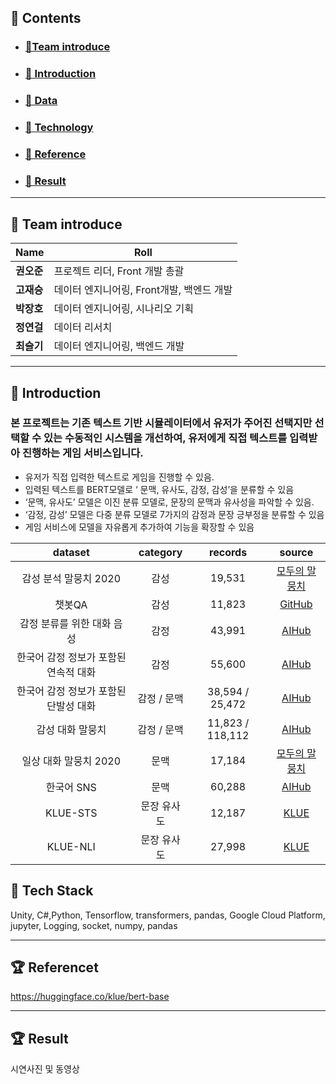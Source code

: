 ## <b> 💼 Contents </b>
-   ### <b> <a href="#0"> 📎Team introduce </a> </b>
-   ### <b> <a href="#0.5"> 📎 Introduction </a> </b>
-   ### <b> <a href="#1"> 📎 Data </a> </b>
-   ### <b> <a href="#2"> 📎 Technology </a> </b>
-   ### <b> <a href="#2"> 📎 Reference </a> </b>
-   ### <b> <a href="#3"> 📎 Result </a> </b>

<hr>

<h2 id="0">
    <b>💁 Team  introduce </b>
</h2>

| Name               | Roll                                               |
| -------------------- | --------------------------------------------------- |
| **권오준**<a href="https://github.com/H43RO"> | 프로젝트 리더, Front 개발 총괄</a>      |
| **고재승**<a href="https://github.com/pukuba"> | 데이터 엔지니어링, Front개발, 백엔드 개발</a>     |
| **박장호**<a href="https://github.com/Jongminfire"> | 데이터 엔지니어링, 시나리오 기획</a> |
| **정연걸**<a href="https://github.com/Jongminfire"> | 데이터 리서치</a> |
| **최슬기** <a href="https://github.com/Jongminfire"> | 데이터 엔지니어링, 백엔드 개발</a> |

<hr>

<h2 id="0.5">
    <b>💁 Introduction</b>
</h2>




### 본 프로젝트는 기존 텍스트 기반 시뮬레이터에서 유저가 주어진 선택지만 선택할 수 있는 수동적인 시스템을 개선하여, 유저에게 직접 텍스트를 입력받아 진행하는 게임 서비스입니다.

- 유저가 직접 입력한 텍스트로 게임을 진행할 수 있음.
- 입력된 텍스트를 BERT모델로 ‘ 문맥, 유사도, 감정, 감성’을 분류할 수 있음
- ‘문맥, 유사도’ 모델은 이진 분류 모델로, 문장의 문맥과 유사성을 파악할 수 있음. 
- ‘감정, 감성’ 모델은 다중 분류 모델로 7가지의 감정과 문장 긍부정을 분류할 수 있음
- 게임 서비스에 모델을 자유롭게 추가하여 기능을 확장할 수 있음

|                dataset                |  category   |     records      |                                     source                                      |
| :-----------------------------------: | :---------: | :--------------: | :-----------------------------------------------------------------------------: |
|         감성 분석 말뭉치 2020         |    감성     |      19,531      |                  [모두의 말뭉치](https://corpus.korean.go.kr/)                  |
|                챗봇QA                 |    감성     |      11,823      |                [GitHub](https://github.com/songys/Chatbot_data)                 |
|      감정 분류를 위한 대화 음성       |    감정     |      43,991      |       [AIHub](https://aihub.or.kr/keti_data_board/language_intelligence#)       |
| 한국어 감정 정보가 포함된 연속적 대화 |    감정     |      55,600      | [AIHub](https://aihub.or.kr/opendata/keti-data/recognition-laguage/KETI-02-010) |
| 한국어 감정 정보가 포함된 단발성 대화 | 감정 / 문맥 | 38,594 /  25,472 | [AIHub](https://aihub.or.kr/opendata/keti-data/recognition-laguage/KETI-02-009) |
|           감성 대화 말뭉치            | 감정 / 문맥 | 11,823 / 118,112 |                    [AIHub](https://aihub.or.kr/aidata/7978)                     |
|         일상 대화 말뭉치 2020         |    문맥     |      17,184      |                  [모두의 말뭉치](https://corpus.korean.go.kr/)                  |
|              한국어 SNS               |    문맥     |      60,288      |                    [AIHub](https://aihub.or.kr/aidata/30718)                    |
|               KLUE-STS                | 문장 유사도 |      12,187      |          [KLUE](https://klue-benchmark.com/tasks/67/data/description)           |
|               KLUE-NLI                | 문장 유사도 |      27,998      |          [KLUE](https://klue-benchmark.com/tasks/68/data/description)           |

<h2 id="2">🚀 Tech Stack</h2>
Unity, C#,Python,  Tensorflow, transformers, pandas, Google Cloud Platform, jupyter, Logging, socket, numpy, pandas

<hr>

<h2 id="3">🏆 Referencet</h2>

https://huggingface.co/klue/bert-base

<hr>
<h2 id="4">🏆 Result </h2>
시연사진 및 동영상
